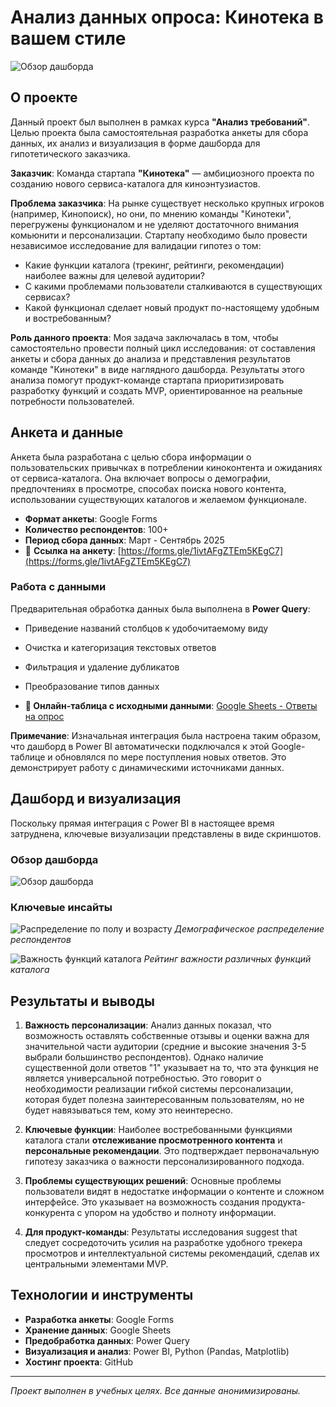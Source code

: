 # Анализ данных опроса: Кинотека в вашем стиле

![Обзор дашборда](./images/dashboard_overview.png)

## О проекте

Данный проект был выполнен в рамках курса **"Анализ требований"**. Целью проекта была самостоятельная разработка анкеты для сбора данных, их анализ и визуализация в форме дашборда для гипотетического заказчика.

**Заказчик**: Команда стартапа **"Кинотека"** — амбициозного проекта по созданию нового сервиса-каталога для киноэнтузиастов.

**Проблема заказчика**: На рынке существует несколько крупных игроков (например, Кинопоиск), но они, по мнению команды "Кинотеки", перегружены функционалом и не уделяют достаточного внимания комьюнити и персонализации. Стартапу необходимо было провести независимое исследование для валидации гипотез о том:
*   Какие функции каталога (трекинг, рейтинги, рекомендации) наиболее важны для целевой аудитории?
*   С какими проблемами пользователи сталкиваются в существующих сервисах?
*   Какой функционал сделает новый продукт по-настоящему удобным и востребованным?

**Роль данного проекта**: Моя задача заключалась в том, чтобы самостоятельно провести полный цикл исследования: от составления анкеты и сбора данных до анализа и представления результатов команде "Кинотеки" в виде наглядного дашборда. Результаты этого анализа помогут продукт-команде стартапа приоритизировать разработку функций и создать MVP, ориентированное на реальные потребности пользователей.

## Анкета и данные

Анкета была разработана с целью сбора информации о пользовательских привычках в потреблении киноконтента и ожиданиях от сервиса-каталога. Она включает вопросы о демографии, предпочтениях в просмотре, способах поиска нового контента, использовании существующих каталогов и желаемом функционале.

*   **Формат анкеты**: Google Forms
*   **Количество респондентов**: 100+
*   **Период сбора данных**: Март - Сентябрь 2025
*   📄 **Ссылка на анкету**: [https://forms.gle/1ivtAFgZTEm5KEgC7](https://forms.gle/1ivtAFgZTEm5KEgC7)

### Работа с данными
Предварительная обработка данных была выполнена в **Power Query**:
*   Приведение названий столбцов к удобочитаемому виду
*   Очистка и категоризация текстовых ответов
*   Фильтрация и удаление дубликатов
*   Преобразование типов данных

*   **🔗 Онлайн-таблица с исходными данными**: [Google Sheets - Ответы на опрос](https://docs.google.com/spreadsheets/d/1HqvjH2lr1PudXcuglqaPkHIoWbrgQ-cTIntqLfBI5MM/edit?usp=sharing)

**Примечание**: Изначальная интеграция была настроена таким образом, что дашборд в Power BI автоматически подключался к этой Google-таблице и обновлялся по мере поступления новых ответов. Это демонстрирует работу с динамическими источниками данных.

## Дашборд и визуализация

Поскольку прямая интеграция с Power BI в настоящее время затруднена, ключевые визуализации представлены в виде скриншотов.

### Обзор дашборда
![Обзор дашборда](./images/dashboard_overview.png)

### Ключевые инсайты
![Распределение по полу и возрасту](./images/demographics.png)
*Демографическое распределение респондентов*

![Важность функций каталога](./images/features_importance.png)
*Рейтинг важности различных функций каталога*

## Результаты и выводы

1.  **Важность персонализации**: Анализ данных показал, что возможность оставлять собственные отзывы и оценки важна для значительной части аудитории (средние и высокие значения 3-5 выбрали большинство респондентов). Однако наличие существенной доли ответов "1" указывает на то, что эта функция не является универсальной потребностью. Это говорит о необходимости реализации гибкой системы персонализации, которая будет полезна заинтересованным пользователям, но не будет навязываться тем, кому это неинтересно.

2.  **Ключевые функции**: Наиболее востребованными функциями каталога стали **отслеживание просмотренного контента** и **персональные рекомендации**. Это подтверждает первоначальную гипотезу заказчика о важности персонализированного подхода.

3.  **Проблемы существующих решений**: Основные проблемы пользователи видят в недостатке информации о контенте и сложном интерфейсе. Это указывает на возможность создания продукта-конкурента с упором на удобство и полноту информации.

4.  **Для продукт-команды**: Результаты исследования suggest that следует сосредоточить усилия на разработке удобного трекера просмотров и интеллектуальной системы рекомендаций, сделав их центральными элементами MVP.

## Технологии и инструменты

*   **Разработка анкеты**: Google Forms
*   **Хранение данных**: Google Sheets
*   **Предобработка данных**: Power Query
*   **Визуализация и анализ**: Power BI, Python (Pandas, Matplotlib)
*   **Хостинг проекта**: GitHub

---

*Проект выполнен в учебных целях. Все данные анонимизированы.*
